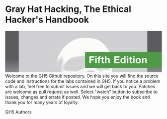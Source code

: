 # Gray Hat Hacking, The Ethical Hacker's Handbook
![alt text](image.jpg)
Welcome to the GH5 Github repository.  On this site you will find the source code and instructions for the labs contained in GH5.  If you notice a problem with a lab, feel free to submit issues and we will get back to you. Patches are welcome as pull request as well. Select "watch" button to subscribe to issues, changes and errata if posted.  We hope you enjoy the book and thank you for many years of loyalty.  

GH5 Authors

